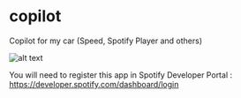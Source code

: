# copilot

Copilot for my car (Speed, Spotify Player and others)

![alt text](https://i.ibb.co/JpHKkfg/Gold-i-Phone-XS-Plus-in-landscape.jpg)

You will need to register this app in Spotify Developer Portal : https://developer.spotify.com/dashboard/login
